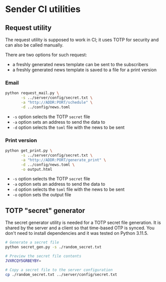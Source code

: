 # Sender CI utilities

## Request utility

The request utility is supposed to work in CI;
it uses TOTP for security and can also be called manually.

There are two options for such request:

* a freshly generated news template can be sent to the subscribers
* a freshly generated news template is saved to a file for a print version

### Email

```bash
python request_mail.py \
       -s ../server/config/secret.txt \
       -a "http://ADDR:PORT/schedule" \
       -d ../config/news.toml
```

* `-s` option selects the TOTP `secret` file
* `-a` option sets an address to send the data to
* `-d` option selects the `toml` file with the news to be sent

### Print version

```bash
python get_print.py \
       -s ../server/config/secret.txt \
       -a "http://ADDR:PORT/generate_print" \
       -d ../config/news.toml \
       -o output.html
```

* `-s` option selects the TOTP `secret` file
* `-a` option sets an address to send the data to
* `-d` option selects the `toml` file with the news to be sent
* `-o` option sets the output file

## TOTP "secret" generator

The secret generator utility is needed for a TOTP secret file generation.
It is shared by the server and a client so that time-based OTP is synced.
You don't need to install dependencies and it was tested on Python 3.11.5.

```bash
# Generate a secret file
python secret_gen.py -s ./random_secret.txt
```

```bash
# Preview the secret file contents
JVXRCQY5GRBEYBY=
```

```bash
# Copy a secret file to the server configuration
cp ./random_secret.txt ../server/config/secret.txt
```
